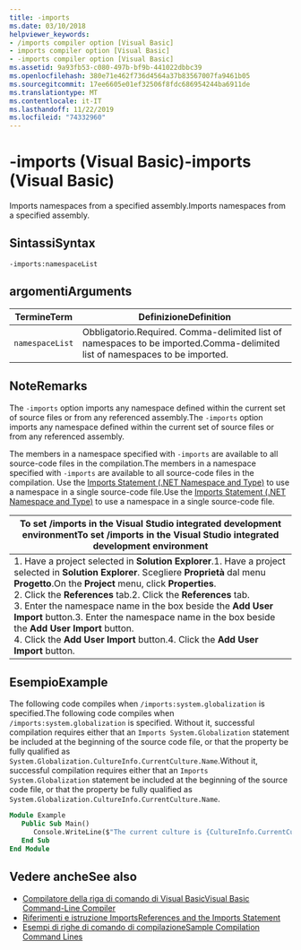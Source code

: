 ```yaml
---
title: -imports
ms.date: 03/10/2018
helpviewer_keywords:
- /imports compiler option [Visual Basic]
- imports compiler option [Visual Basic]
- -imports compiler option [Visual Basic]
ms.assetid: 9a93fb53-c080-497b-bf9b-441022dbbc39
ms.openlocfilehash: 380e71e462f736d4564a37b83567007fa9461b05
ms.sourcegitcommit: 17ee6605e01ef32506f8fdc686954244ba6911de
ms.translationtype: MT
ms.contentlocale: it-IT
ms.lasthandoff: 11/22/2019
ms.locfileid: "74332960"
---
```

# <a name="-imports-visual-basic"></a><span data-ttu-id="508cb-102">-imports (Visual Basic)</span><span class="sxs-lookup"><span data-stu-id="508cb-102">-imports (Visual Basic)</span></span>
<span data-ttu-id="508cb-103">Imports namespaces from a specified assembly.</span><span class="sxs-lookup"><span data-stu-id="508cb-103">Imports namespaces from a specified assembly.</span></span>  
  
## <a name="syntax"></a><span data-ttu-id="508cb-104">Sintassi</span><span class="sxs-lookup"><span data-stu-id="508cb-104">Syntax</span></span>  
  
```console  
-imports:namespaceList  
```  
  
## <a name="arguments"></a><span data-ttu-id="508cb-105">argomenti</span><span class="sxs-lookup"><span data-stu-id="508cb-105">Arguments</span></span>  
  
|<span data-ttu-id="508cb-106">Termine</span><span class="sxs-lookup"><span data-stu-id="508cb-106">Term</span></span>|<span data-ttu-id="508cb-107">Definizione</span><span class="sxs-lookup"><span data-stu-id="508cb-107">Definition</span></span>|  
|---|---|  
|`namespaceList`|<span data-ttu-id="508cb-108">Obbligatorio.</span><span class="sxs-lookup"><span data-stu-id="508cb-108">Required.</span></span> <span data-ttu-id="508cb-109">Comma-delimited list of namespaces to be imported.</span><span class="sxs-lookup"><span data-stu-id="508cb-109">Comma-delimited list of namespaces to be imported.</span></span>|  
  
## <a name="remarks"></a><span data-ttu-id="508cb-110">Note</span><span class="sxs-lookup"><span data-stu-id="508cb-110">Remarks</span></span>  
 <span data-ttu-id="508cb-111">The `-imports` option imports any namespace defined within the current set of source files or from any referenced assembly.</span><span class="sxs-lookup"><span data-stu-id="508cb-111">The `-imports` option imports any namespace defined within the current set of source files or from any referenced assembly.</span></span>  
  
 <span data-ttu-id="508cb-112">The members in a namespace specified with `-imports` are available to all source-code files in the compilation.</span><span class="sxs-lookup"><span data-stu-id="508cb-112">The members in a namespace specified with `-imports` are available to all source-code files in the compilation.</span></span> <span data-ttu-id="508cb-113">Use the [Imports Statement (.NET Namespace and Type)](../../../visual-basic/language-reference/statements/imports-statement-net-namespace-and-type.md) to use a namespace in a single source-code file.</span><span class="sxs-lookup"><span data-stu-id="508cb-113">Use the [Imports Statement (.NET Namespace and Type)](../../../visual-basic/language-reference/statements/imports-statement-net-namespace-and-type.md) to use a namespace in a single source-code file.</span></span>  
  
|<span data-ttu-id="508cb-114">To set /imports in the Visual Studio integrated development environment</span><span class="sxs-lookup"><span data-stu-id="508cb-114">To set /imports in the Visual Studio integrated development environment</span></span>|  
|---|  
|<span data-ttu-id="508cb-115">1.  Have a project selected in **Solution Explorer**.</span><span class="sxs-lookup"><span data-stu-id="508cb-115">1.  Have a project selected in **Solution Explorer**.</span></span> <span data-ttu-id="508cb-116">Scegliere **Proprietà** dal menu **Progetto**.</span><span class="sxs-lookup"><span data-stu-id="508cb-116">On the **Project** menu, click **Properties**.</span></span> <br /><span data-ttu-id="508cb-117">2.  Click the **References** tab.</span><span class="sxs-lookup"><span data-stu-id="508cb-117">2.  Click the **References** tab.</span></span><br /><span data-ttu-id="508cb-118">3.  Enter the namespace name in the box beside the **Add User Import** button.</span><span class="sxs-lookup"><span data-stu-id="508cb-118">3.  Enter the namespace name in the box beside the **Add User Import** button.</span></span><br /><span data-ttu-id="508cb-119">4.  Click the **Add User Import** button.</span><span class="sxs-lookup"><span data-stu-id="508cb-119">4.  Click the **Add User Import** button.</span></span>|  
  
## <a name="example"></a><span data-ttu-id="508cb-120">Esempio</span><span class="sxs-lookup"><span data-stu-id="508cb-120">Example</span></span>  
 <span data-ttu-id="508cb-121">The following code compiles when `/imports:system.globalization` is specified.</span><span class="sxs-lookup"><span data-stu-id="508cb-121">The following code compiles when `/imports:system.globalization` is specified.</span></span> <span data-ttu-id="508cb-122">Without it, successful compilation requires either that an `Imports System.Globalization` statement be included at the beginning of the source code file, or that the property be fully qualified as `System.Globalization.CultureInfo.CurrentCulture.Name`.</span><span class="sxs-lookup"><span data-stu-id="508cb-122">Without it, successful compilation requires either that an `Imports System.Globalization` statement be included at the beginning of the source code file, or that the property be fully qualified as `System.Globalization.CultureInfo.CurrentCulture.Name`.</span></span>

```vb
Module Example
   Public Sub Main()
      Console.WriteLine($"The current culture is {CultureInfo.CurrentCulture.Name}")
   End Sub
End Module
```

## <a name="see-also"></a><span data-ttu-id="508cb-123">Vedere anche</span><span class="sxs-lookup"><span data-stu-id="508cb-123">See also</span></span>

- [<span data-ttu-id="508cb-124">Compilatore della riga di comando di Visual Basic</span><span class="sxs-lookup"><span data-stu-id="508cb-124">Visual Basic Command-Line Compiler</span></span>](../../../visual-basic/reference/command-line-compiler/index.md)
- [<span data-ttu-id="508cb-125">Riferimenti e istruzione Imports</span><span class="sxs-lookup"><span data-stu-id="508cb-125">References and the Imports Statement</span></span>](../../../visual-basic/programming-guide/program-structure/references-and-the-imports-statement.md)
- [<span data-ttu-id="508cb-126">Esempi di righe di comando di compilazione</span><span class="sxs-lookup"><span data-stu-id="508cb-126">Sample Compilation Command Lines</span></span>](../../../visual-basic/reference/command-line-compiler/sample-compilation-command-lines.md)
